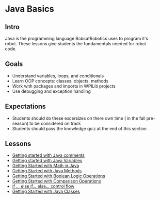 # Java Basics

## Intro
Java is the programming language BobcatRobotics uses to program it's robot. These lessons give students the fundamentals needed for robot code.

## Goals
- Understand variables, loops, and conditionals
- Learn OOP concepts: classes, objects, methods
- Work with packages and imports in WPILib projects
- Use debugging and exception handling

## Expectations
- Students should do these excersizes on there own time ( in the fall pre-season) to be considered on track
- Students should pass the knowledge quiz at the end of this section

## Lessons
- [Getting started with Java comments](javabasics/PartOne_Comments.md)
- [Getting started with Java Variables](javabasics/PartTwo_Variables.md)
- [Getting Started with Math in Java](javabasics/PartThree_Math.md)
- [Getting Started with Java Methods](javabasics/PartFour_Methods.md)
- [Getting Started with Boolean Logic Operations](javabasics/PartFive_BooleanLogicOperations.md)
- [Getting Started with Comparison Operations](javabasics/PartSix_ComparisonOperations.md)
- [if ... else if... else... control flow](javabasics/PartSeven_ComparisonOperators.md)
- [Getting Started with Java Classes](javabasics/PartEight_Classes.md)
